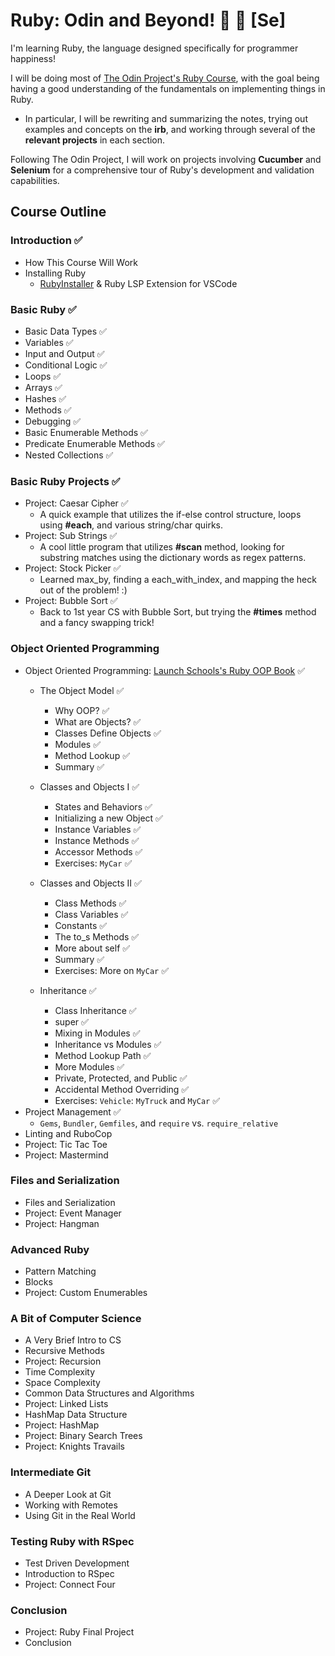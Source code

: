 # Ruby: Odin and Beyond! 💎 🥒 \[**Se**\]
I'm learning Ruby, the language designed specifically for programmer happiness! 

I will be doing most of [The Odin Project's Ruby Course](https://www.theodinproject.com/paths/full-stack-ruby-on-rails/courses/ruby), with the goal being having a good understanding of the fundamentals on implementing things in Ruby. 
- In particular, I will be rewriting and summarizing the notes, trying out examples and concepts on the **irb**, and working through several of the **relevant projects** in each section.

Following The Odin Project, I will work on projects involving **Cucumber** and **Selenium** for a comprehensive tour of Ruby's development and validation capabilities.

## Course Outline
### Introduction ✅
- How This Course Will Work 
- Installing Ruby
  - [RubyInstaller](https://rubyinstaller.org/) & Ruby LSP Extension for VSCode   

### Basic Ruby ✅
- Basic Data Types ✅
- Variables ✅
- Input and Output ✅
- Conditional Logic ✅
- Loops ✅
- Arrays ✅
- Hashes ✅
- Methods ✅
- Debugging ✅
- Basic Enumerable Methods ✅
- Predicate Enumerable Methods ✅
- Nested Collections ✅

### Basic Ruby Projects ✅
- Project: Caesar Cipher ✅
  - A quick example that utilizes the if-else control structure, loops using **#each**, and various string/char quirks.
- Project: Sub Strings ✅
  - A cool little program that utilizes **#scan** method, looking for substring matches using the dictionary words as regex patterns.
- Project: Stock Picker ✅
  - Learned max_by, finding a each_with_index, and mapping the heck out of the problem! :)
- Project: Bubble Sort ✅
  - Back to 1st year CS with Bubble Sort, but trying the **#times** method and a fancy swapping trick!

### Object Oriented Programming 
- Object Oriented Programming: [Launch Schools's Ruby OOP Book](https://launchschool.com/books/oo_ruby/read/introduction) ✅
  - The Object Model ✅
    - Why OOP? ✅
    - What are Objects? ✅
    - Classes Define Objects ✅
    - Modules ✅
    - Method Lookup ✅
    - Summary ✅
  - Classes and Objects I ✅
    - States and Behaviors ✅
    - Initializing a new Object ✅
    - Instance Variables ✅
    - Instance Methods ✅
    - Accessor Methods ✅
    - Exercises: `MyCar` ✅
  - Classes and Objects II ✅
    - Class Methods ✅
    - Class Variables ✅
    - Constants  ✅
    - The to_s Methods ✅
    - More about self ✅
    - Summary  ✅
    - Exercises: More on `MyCar` ✅

  - Inheritance ✅
    - Class Inheritance ✅
    - super ✅
    - Mixing in Modules ✅
    - Inheritance vs Modules ✅
    - Method Lookup Path ✅
    - More Modules ✅
    - Private, Protected, and Public ✅
    - Accidental Method Overriding ✅
    - Exercises: `Vehicle`: `MyTruck` and `MyCar` ✅
- Project Management ✅
  - `Gems`, `Bundler`, `Gemfiles`, and `require` vs. `require_relative`
- Linting and RuboCop
- Project: Tic Tac Toe
- Project: Mastermind

### Files and Serialization
- Files and Serialization
- Project: Event Manager
- Project: Hangman

### Advanced Ruby
- Pattern Matching
- Blocks
- Project: Custom Enumerables

### A Bit of Computer Science
- A Very Brief Intro to CS
- Recursive Methods
- Project: Recursion
- Time Complexity
- Space Complexity
- Common Data Structures and Algorithms
- Project: Linked Lists
- HashMap Data Structure
- Project: HashMap
- Project: Binary Search Trees
- Project: Knights Travails

### Intermediate Git
- A Deeper Look at Git
- Working with Remotes
- Using Git in the Real World

### Testing Ruby with RSpec
- Test Driven Development
- Introduction to RSpec
- Project: Connect Four

### Conclusion
- Project: Ruby Final Project
- Conclusion
